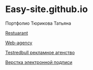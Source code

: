 

# Easy-site.github.io
Портфолио Тюрикова Татьяна


[Restuarant](https://easy-site.github.io/restuarant/ "Верстка landing page ресторана")

[Web-agency](https://easy-site.github.io/web-agency/ "Верстка landing page web агенства")

[Testredbull рекламное агенство](https://easy-site.github.io/Testredbull%20%D1%80%D0%B5%D0%BA%D0%BB%D0%B0%D0%BC%D0%BD%D0%BE%D0%B5%20%D0%B0%D0%B3%D0%B5%D0%BD%D1%81%D1%82%D0%B2%D0%BE/ "Верстка landing page рекламное агенства")

[Верстка электронной подписи](https://easy-site.github.io/ "Верстка электронной подписи")





